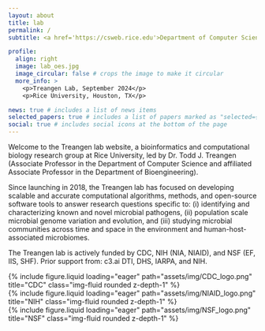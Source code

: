```yaml
---
layout: about
title: lab
permalink: /
subtitle: <a href='https://csweb.rice.edu'>Department of Computer Science, Rice University </a>. 

profile:
  align: right
  image: lab_oes.jpg
  image_circular: false # crops the image to make it circular
  more_info: >
    <p>Treangen Lab, September 2024</p>
    <p>Rice University, Houston, TX</p>

news: true # includes a list of news items
selected_papers: true # includes a list of papers marked as "selected={true}"
social: true # includes social icons at the bottom of the page
---
```


Welcome to the Treangen lab website, a bioinformatics and computational biology research group at Rice University, led by Dr. Todd J. Treangen (Associate Professor in the Department of Computer Science and affiliated Associate Professor in the Department of Bioengineering). 

Since launching in 2018, the Treangen lab has focused on developing scalable and accurate computational algorithms, methods, and open-source software tools to answer research questions specific to: (i) identifying and characterizing known and novel microbial pathogens, (ii) population scale microbial genome variation and evolution, and (iii) studying microbial communities across time and space in the environment and human-host-associated microbiomes.

The Treangen lab is actively funded by CDC, NIH (NIA, NIAID), and NSF (EF, IIS, SHF). Prior support from: c3.ai DTI, DHS, IARPA, and NIH. 

<div class="row">
    <div class="col-sm mt-3 mt-md-0">
        {% include figure.liquid loading="eager" path="assets/img/CDC_logo.png" title="CDC" class="img-fluid rounded z-depth-1" %}
    </div>
    <div class="col-sm mt-3 mt-md-0">
        {% include figure.liquid loading="eager" path="assets/img/NIAID_logo.png" title="NIH" class="img-fluid rounded z-depth-1" %}
    </div>
    <div class="col-sm mt-3 mt-md-0">
        {% include figure.liquid loading="eager" path="assets/img/NSF_logo.png" title="NSF" class="img-fluid rounded z-depth-1" %}
    </div>
</div>